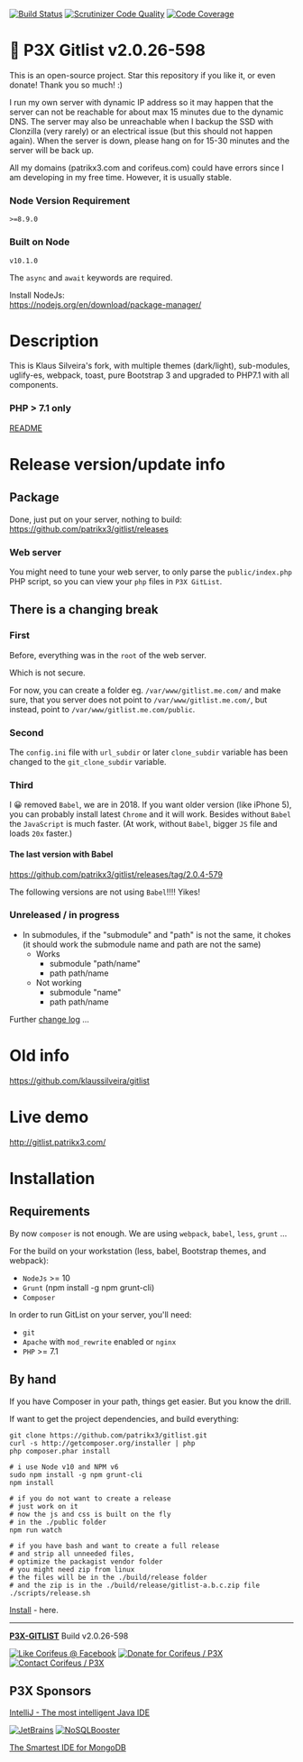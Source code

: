 [//]: #@corifeus-header

  [![Build Status](https://travis-ci.org/patrikx3/gitlist.svg?branch=master)](https://travis-ci.org/patrikx3/gitlist)  [![Scrutinizer Code Quality](https://scrutinizer-ci.com/g/patrikx3/gitlist/badges/quality-score.png?b=master)](https://scrutinizer-ci.com/g/patrikx3/gitlist/?branch=master)  [![Code Coverage](https://scrutinizer-ci.com/g/patrikx3/gitlist/badges/coverage.png?b=master)](https://scrutinizer-ci.com/g/patrikx3/gitlist/?branch=master) 


 
# 🤖 P3X Gitlist v2.0.26-598  

This is an open-source project. Star this repository if you like it, or even donate!  Thank you so much! :)

I run my own server with dynamic IP address so it may happen that the server can not be reachable for about max 15 minutes due to the dynamic DNS. The server may also be unreachable when I backup the SSD with Clonzilla (very rarely) or an electrical issue (but this should not happen again). When the server is down, please hang on for 15-30 minutes and the server will be back up.

All my domains (patrikx3.com and corifeus.com) could have errors since I am developing in my free time. However, it is usually stable.


### Node Version Requirement 
``` 
>=8.9.0 
```  
   
### Built on Node 
``` 
v10.1.0
```   
   
The ```async``` and ```await``` keywords are required.

Install NodeJs:    
https://nodejs.org/en/download/package-manager/    



# Description  

                        
[//]: #@corifeus-header:end

This is Klaus Silveira's fork, with multiple themes (dark/light), sub-modules, uglify-es, webpack, toast, pure Bootstrap 3 and upgraded to PHP7.1 with all components.

### PHP > 7.1 only
 
[README](artifacts/php-7.2-ubuntu.md)
 
# Release version/update info

## Package
Done, just put on your server, nothing to build:   
https://github.com/patrikx3/gitlist/releases

### Web server
You might need to tune your web server, to only parse the `public/index.php` PHP script, so you can view your `php` files in `P3X GitList`. 

## There is a changing break

### First 
Before, everything was in the `root` of the web server.  

Which is not secure.  

For now, you can create a folder eg. `/var/www/gitlist.me.com/` and make sure, that you server does not point to `/var/www/gitlist.me.com/`, but instead, point to `/var/www/gitlist.me.com/public`.

### Second
The `config.ini` file with `url_subdir` or later `clone_subdir` variable has been changed to the `git_clone_subdir` variable.

### Third
I 😀 removed `Babel`, we are in 2018. If you want older version (like iPhone 5), you can probably install latest `Chrome` and it will work. 
Besides without `Babel` the `JavaScript` is much faster. (At work, without `Babel`, bigger `JS` file and loads `20x` faster.)

#### The last version with Babel
https://github.com/patrikx3/gitlist/releases/tag/2.0.4-579

The following versions are not using `Babel`!!!! Yikes!

### Unreleased / in progress
* In submodules, if the "submodule" and "path" is not the same, it chokes (it should work the submodule name and path are not the same)
  * Works
    * submodule "path/name"
    * path path/name
  * Not working
    * submodule "name"
    * path path/name 


Further [change log](changelog.md) ...

# Old info
https://github.com/klaussilveira/gitlist

# Live demo

http://gitlist.patrikx3.com/

# Installation

## Requirements

By now `composer` is not enough. We are using `webpack`, `babel`, `less`, `grunt` ...

For the build on your workstation (less, babel, Bootstrap themes,  and webpack):

* ```NodeJs``` >= 10
* ```Grunt``` (npm install -g npm grunt-cli)
* `Composer`

In order to run GitList on your server, you'll need:

* ```git```
* ```Apache``` with ```mod_rewrite``` enabled or ```nginx```
* ```PHP``` >= 7.1 

## By hand

If you have Composer in your path, things get easier. But you know the drill.

If want to get the project dependencies, and build everything:

```
git clone https://github.com/patrikx3/gitlist.git
curl -s http://getcomposer.org/installer | php
php composer.phar install

# i use Node v10 and NPM v6
sudo npm install -g npm grunt-cli
npm install

# if you do not want to create a release
# just work on it
# now the js and css is built on the fly
# in the ./public folder
npm run watch

# if you have bash and want to create a full release
# and strip all unneeded files,
# optimize the packagist vendor folder
# you might need zip from linux
# the files will be in the ./build/release folder
# and the zip is in the ./build/release/gitlist-a.b.c.zip file
./scripts/release.sh

```

[Install](INSTALL.md) - here.

[//]: #@corifeus-footer

---

[**P3X-GITLIST**](https://pages.corifeus.com/gitlist) Build v2.0.26-598 

[![Like Corifeus @ Facebook](https://img.shields.io/badge/LIKE-Corifeus-3b5998.svg)](https://www.facebook.com/corifeus.software) [![Donate for Corifeus / P3X](https://img.shields.io/badge/Donate-Corifeus-003087.svg)](https://www.paypal.com/cgi-bin/webscr?cmd=_s-xclick&hosted_button_id=QZVM4V6HVZJW6)  [![Contact Corifeus / P3X](https://img.shields.io/badge/Contact-P3X-ff9900.svg)](https://www.patrikx3.com/en/front/contact) 


## P3X Sponsors

[IntelliJ - The most intelligent Java IDE](https://www.jetbrains.com)
  
[![JetBrains](https://cdn.corifeus.com/assets/svg/jetbrains-logo.svg)](https://www.jetbrains.com/) [![NoSQLBooster](https://cdn.corifeus.com/assets/png/nosqlbooster-70x70.png)](https://www.nosqlbooster.com/)

[The Smartest IDE for MongoDB](https://www.nosqlbooster.com)
  
  
 

[//]: #@corifeus-footer:end